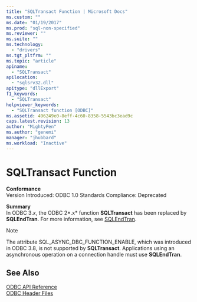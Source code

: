```yaml
---
title: "SQLTransact Function | Microsoft Docs"
ms.custom: ""
ms.date: "01/19/2017"
ms.prod: "sql-non-specified"
ms.reviewer: ""
ms.suite: ""
ms.technology: 
  - "drivers"
ms.tgt_pltfrm: ""
ms.topic: "article"
apiname: 
  - "SQLTransact"
apilocation: 
  - "sqlsrv32.dll"
apitype: "dllExport"
f1_keywords: 
  - "SQLTransact"
helpviewer_keywords: 
  - "SQLTransact function [ODBC]"
ms.assetid: 496249e0-8eff-4c60-8358-5543bc3ead9c
caps.latest.revision: 13
author: "MightyPen"
ms.author: "genemi"
manager: "jhubbard"
ms.workload: "Inactive"
---
```

# SQLTransact Function
**Conformance**  
 Version Introduced: ODBC 1.0 Standards Compliance: Deprecated  
  
 **Summary**  
 In ODBC 3.*x*, the ODBC 2*.x* function **SQLTransact** has been replaced by **SQLEndTran**. For more information, see [SQLEndTran](../../../odbc/reference/syntax/sqlendtran-function.md).  
  
> [!NOTE]  
>  The attribute SQL_ASYNC_DBC_FUNCTION_ENABLE, which was introduced in ODBC 3.8, is not supported by **SQLTransact**. Applications using an asynchronous operation on a connection handle must use **SQLEndTran**.  
  
## See Also  
 [ODBC API Reference](../../../odbc/reference/syntax/odbc-api-reference.md)   
 [ODBC Header Files](../../../odbc/reference/install/odbc-header-files.md)
